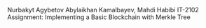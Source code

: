 Nurbakyt Agybetov Abylaikhan Kamalbayev, Mahdi Habibi
IT-2102
Assignment: Implementing a Basic
Blockchain with Merkle Tree
